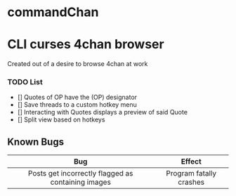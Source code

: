# commandChan

CLI curses 4chan browser
======


Created out of a desire to browse 4chan at work


### TODO List

- [] Quotes of OP have the (OP) designator
- [] Save threads to a custom hotkey menu
- [] Interacting with Quotes displays a preview of said Quote
- [] Split view based on hotkeys


Known Bugs
------
| Bug                                                | Effect                  |
|:--------------------------------------------------:|:-----------------------:|
| Posts get incorrectly flagged as containing images | Program fatally crashes |